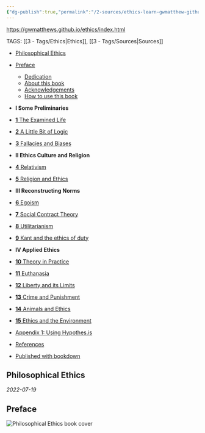 ```yaml
---
{"dg-publish":true,"permalink":"/2-sources/ethics-learn-gwmatthew-github-io/"}
---
```


https://gwmatthews.github.io/ethics/index.html

TAGS: [[3 - Tags/Ethics\|Ethics]], [[3 - Tags/Sources\|Sources]]

-   [Philosophical Ethics](https://gwmatthews.github.io/ethics/index.html)

-   [Preface](https://gwmatthews.github.io/ethics/index.html)
    -   [Dedication](https://gwmatthews.github.io/ethics/dedication.html)
    -   [About this book](https://gwmatthews.github.io/ethics/about-this-book.html)
    -   [Acknowledgements](https://gwmatthews.github.io/ethics/acknowledgements.html)
    -   [How to use this book](https://gwmatthews.github.io/ethics/how-to-use-this-book.html)
-   **I Some Preliminaries**
-   [**1** The Examined Life](https://gwmatthews.github.io/ethics/1-the-examined-life.html)
-   [**2** A Little Bit of Logic](https://gwmatthews.github.io/ethics/2-logic.html)
-   [**3** Fallacies and Biases](https://gwmatthews.github.io/ethics/3-fallacies-and-biases.html)
-   **II Ethics Culture and Religion**
-   [**4** Relativism](https://gwmatthews.github.io/ethics/4-relativism.html)
-   [**5** Religion and Ethics](https://gwmatthews.github.io/ethics/5-religion.html)
-   **III Reconstructing Norms**
-   [**6** Egoism](https://gwmatthews.github.io/ethics/6-egoism.html)
-   [**7** Social Contract Theory](https://gwmatthews.github.io/ethics/7-social-contract-theory.html)
-   [**8** Utilitarianism](https://gwmatthews.github.io/ethics/8-utilitarianism.html)
-   [**9** Kant and the ethics of duty](https://gwmatthews.github.io/ethics/9-kant-and-the-ethics-of-duty.html)
-   **IV Applied Ethics**
-   [**10** Theory in Practice](https://gwmatthews.github.io/ethics/10-theory-in-practice.html)
-   [**11** Euthanasia](https://gwmatthews.github.io/ethics/11-euthanasia.html)
-   [**12** Liberty and its Limits](https://gwmatthews.github.io/ethics/12-liberty-and-its-limits.html)
-   [**13** Crime and Punishment](https://gwmatthews.github.io/ethics/13-crime-and-punishment.html)
-   [**14** Animals and Ethics](https://gwmatthews.github.io/ethics/14-animals-and-ethics.html)
-   [**15** Ethics and the Environment](https://gwmatthews.github.io/ethics/15-ethics-and-the-environment.html)
-   [Appendix 1: Using Hypothes.is](https://gwmatthews.github.io/ethics/appendix-1.html)
-   [References](https://gwmatthews.github.io/ethics/references.html)

-   [Published with bookdown](https://bookdown.org/)

## Philosophical Ethics

_2022-07-19_

## Preface[](https://gwmatthews.github.io/ethics/index.html#preface)

![Philosophical Ethics book cover](https://gwmatthews.github.io/ethics/img/cover-3.jpg)